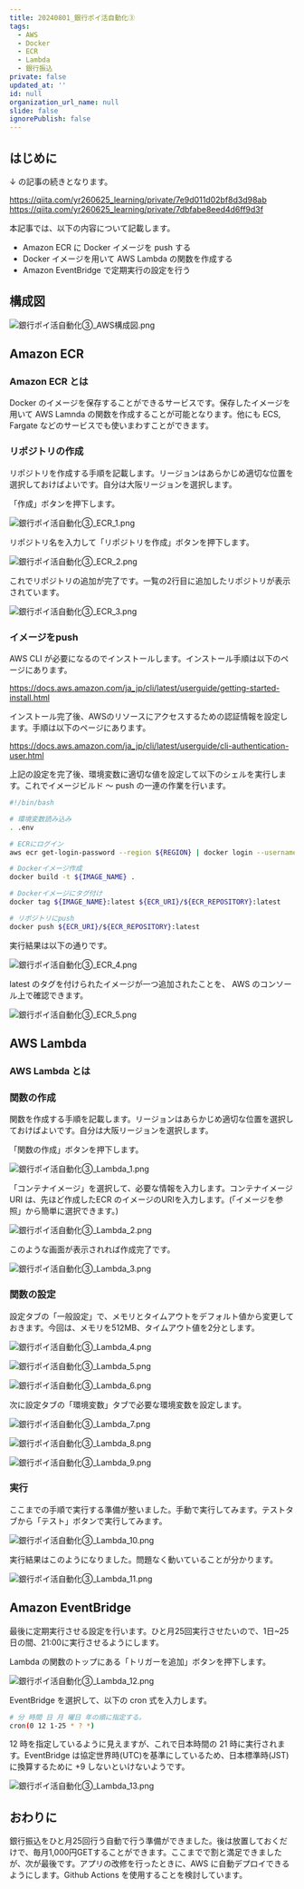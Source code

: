 ```yaml
---
title: 20240801_銀行ポイ活自動化③
tags:
  - AWS
  - Docker
  - ECR
  - Lambda
  - 銀行振込
private: false
updated_at: ''
id: null
organization_url_name: null
slide: false
ignorePublish: false
---
```

## はじめに

↓ の記事の続きとなります。

https://qiita.com/yr260625_learning/private/7e9d011d02bf8d3d98ab
https://qiita.com/yr260625_learning/private/7dbfabe8eed4d6ff9d3f

本記事では、以下の内容について記載します。
* Amazon ECR に Docker イメージを push する
* Docker イメージを用いて AWS Lambda の関数を作成する
* Amazon EventBridge で定期実行の設定を行う

## 構成図

![銀行ポイ活自動化③_AWS構成図.png](https://qiita-image-store.s3.ap-northeast-1.amazonaws.com/0/1681290/48efa8eb-416e-64a6-bf8c-59c708e1d691.png)

## Amazon ECR

### Amazon ECR とは

Docker のイメージを保存することができるサービスです。保存したイメージを用いて AWS Lamnda の関数を作成することが可能となります。他にも ECS, Fargate などのサービスでも使いまわすことができます。

### リポジトリの作成

リポジトリを作成する手順を記載します。リージョンはあらかじめ適切な位置を選択しておけばよいです。自分は大阪リージョンを選択します。

「作成」ボタンを押下します。

![銀行ポイ活自動化③_ECR_1.png](https://qiita-image-store.s3.ap-northeast-1.amazonaws.com/0/1681290/b93b989e-8f6f-36eb-377a-d5355d839929.png)

リポジトリ名を入力して「リポジトリを作成」ボタンを押下します。

![銀行ポイ活自動化③_ECR_2.png](https://qiita-image-store.s3.ap-northeast-1.amazonaws.com/0/1681290/c619b0cb-e17b-b10c-319b-6764f886d861.png)

これでリポジトリの追加が完了です。一覧の2行目に追加したリポジトリが表示されています。

![銀行ポイ活自動化③_ECR_3.png](https://qiita-image-store.s3.ap-northeast-1.amazonaws.com/0/1681290/aba9e16b-6a75-f494-ff20-92e464f3dad9.png)

### イメージをpush

AWS CLI が必要になるのでインストールします。インストール手順は以下のページにあります。

https://docs.aws.amazon.com/ja_jp/cli/latest/userguide/getting-started-install.html

インストール完了後、AWSのリソースにアクセスするための認証情報を設定します。手順は以下のページにあります。

https://docs.aws.amazon.com/ja_jp/cli/latest/userguide/cli-authentication-user.html

上記の設定を完了後、環境変数に適切な値を設定して以下のシェルを実行します。これでイメージビルド ～ push の一連の作業を行います。

```bash
#!/bin/bash

# 環境変数読み込み
. .env

# ECRにログイン
aws ecr get-login-password --region ${REGION} | docker login --username AWS --password-stdin ${ECR_URI}

# Dockerイメージ作成
docker build -t ${IMAGE_NAME} .

# Dockerイメージにタグ付け
docker tag ${IMAGE_NAME}:latest ${ECR_URI}/${ECR_REPOSITORY}:latest

# リポジトリにpush
docker push ${ECR_URI}/${ECR_REPOSITORY}:latest
```

実行結果は以下の通りです。

![銀行ポイ活自動化③_ECR_4.png](https://qiita-image-store.s3.ap-northeast-1.amazonaws.com/0/1681290/13143da5-dadf-e4d4-eed7-30626062a0ac.png)

latest のタグを付けられたイメージが一つ追加されたことを、 AWS のコンソール上で確認できます。

![銀行ポイ活自動化③_ECR_5.png](https://qiita-image-store.s3.ap-northeast-1.amazonaws.com/0/1681290/aca483cc-1ef9-8ead-57f7-c5c235532446.png)


## AWS Lambda

### AWS Lambda とは



### 関数の作成

関数を作成する手順を記載します。リージョンはあらかじめ適切な位置を選択しておけばよいです。自分は大阪リージョンを選択します。

「関数の作成」ボタンを押下します。

![銀行ポイ活自動化③_Lambda_1.png](https://qiita-image-store.s3.ap-northeast-1.amazonaws.com/0/1681290/f0acb406-a4e2-4dce-b5ee-81e7ae81d7dd.png)

「コンテナイメージ」を選択して、必要な情報を入力します。コンテナイメージURI は、先ほど作成したECR のイメージのURIを入力します。(「イメージを参照」から簡単に選択できます。)

![銀行ポイ活自動化③_Lambda_2.png](https://qiita-image-store.s3.ap-northeast-1.amazonaws.com/0/1681290/3a3a2363-ad94-6785-21bc-dc78e5796241.png)

このような画面が表示されれば作成完了です。

![銀行ポイ活自動化③_Lambda_3.png](https://qiita-image-store.s3.ap-northeast-1.amazonaws.com/0/1681290/b82b1f28-08be-378a-d247-b4cb3fbe456b.png)

### 関数の設定

設定タブの「一般設定」で、メモリとタイムアウトをデフォルト値から変更しておきます。今回は、メモリを512MB、タイムアウト値を2分とします。

![銀行ポイ活自動化③_Lambda_4.png](https://qiita-image-store.s3.ap-northeast-1.amazonaws.com/0/1681290/a2b33cdb-ce2a-56d9-0ed2-e523fa665310.png)

![銀行ポイ活自動化③_Lambda_5.png](https://qiita-image-store.s3.ap-northeast-1.amazonaws.com/0/1681290/74458e32-70f6-9f05-36f5-3595cf6126f4.png)

![銀行ポイ活自動化③_Lambda_6.png](https://qiita-image-store.s3.ap-northeast-1.amazonaws.com/0/1681290/a2518c7a-c6f4-a7f8-2080-65c5d2de3684.png)

次に設定タブの「環境変数」タブで必要な環境変数を設定します。

![銀行ポイ活自動化③_Lambda_7.png](https://qiita-image-store.s3.ap-northeast-1.amazonaws.com/0/1681290/44d847e4-3196-8d66-0654-1cf87330093b.png)

![銀行ポイ活自動化③_Lambda_8.png](https://qiita-image-store.s3.ap-northeast-1.amazonaws.com/0/1681290/91f118ac-2e48-42a1-51c4-77fc34e2a922.png)

![銀行ポイ活自動化③_Lambda_9.png](https://qiita-image-store.s3.ap-northeast-1.amazonaws.com/0/1681290/72e6fb6f-34b0-2bce-15e1-338ed901956d.png)


### 実行

ここまでの手順で実行する準備が整いました。手動で実行してみます。テストタブから「テスト」ボタンで実行してみます。

![銀行ポイ活自動化③_Lambda_10.png](https://qiita-image-store.s3.ap-northeast-1.amazonaws.com/0/1681290/38913c32-a079-b876-b25d-1e6a9ab672b7.png)

実行結果はこのようになりました。問題なく動いていることが分かります。

![銀行ポイ活自動化③_Lambda_11.png](https://qiita-image-store.s3.ap-northeast-1.amazonaws.com/0/1681290/77939eed-5d40-2751-632e-9ae6537cf82b.png)

## Amazon EventBridge

最後に定期実行させる設定を行います。ひと月25回実行させたいので、1日~25日の間、21:00に実行させるようにします。


Lambda の関数のトップにある「トリガーを追加」ボタンを押下します。

![銀行ポイ活自動化③_Lambda_12.png](https://qiita-image-store.s3.ap-northeast-1.amazonaws.com/0/1681290/76b0c622-a4db-08a1-dc64-f69d1a83ee28.png)

EventBridge を選択して、以下の cron 式を入力します。

```bash
# 分 時間 日 月 曜日 年の順に指定する。
cron(0 12 1-25 * ? *)
```

12 時を指定しているように見えますが、これで日本時間の 21 時に実行されます。EventBridge は協定世界時(UTC)を基準にしているため、日本標準時(JST)に換算するために +9 しないといけないようです。

![銀行ポイ活自動化③_Lambda_13.png](https://qiita-image-store.s3.ap-northeast-1.amazonaws.com/0/1681290/9216014a-5eee-1c47-0f81-1c3fe4c61882.png)


## おわりに

銀行振込をひと月25回行う自動で行う準備ができました。後は放置しておくだけで、毎月1,000円GETすることができます。ここまでで割と満足できましたが、次が最後です。アプリの改修を行ったときに、AWS に自動デプロイできるようにします。Github Actions を使用することを検討しています。
